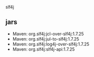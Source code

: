 slf4j
## jars
- Maven: org.slf4j:jcl-over-slf4j:1.7.25
- Maven: org.slf4j:jul-to-slf4j:1.7.25
- Maven: org.slf4j:log4j-over-slf4j:1.7.25
- Maven: org.slf4j:slf4j-api:1.7.25
